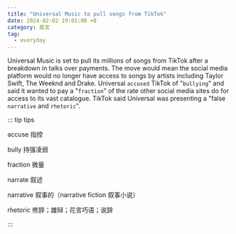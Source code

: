 ```yaml
---
title: "Universal Music to pull songs from TikTok"
date: 2024-02-02 19:01:00 +8
category: 英文
tag:
  - everyday
---
```


Universal Music is set to pull its millions of songs from TikTok after a breakdown in talks over payments. The move would mean the social media platform would no longer have access to songs by artists including Taylor Swift, The Weeknd and Drake. Universal `accused` TikTok of "`bullying`" and said it wanted to pay a "`fraction`" of the rate other social media sites do for access to its vast catalogue. TikTok said Universal was presenting a "false `narrative` and `rhetoric`".

::: tip tips

accuse 指控

bully 持强凌弱

fraction 微量

narrate 叙述

narrative 叙事的（narrative fiction 叙事小说）

rhetoric 修辞；雄辩；花言巧语；说辞

:::
